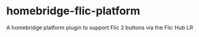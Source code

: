 # homebridge-flic-platform
A homebridge platform plugin to support Flic 2 buttons via the Flic Hub LR
